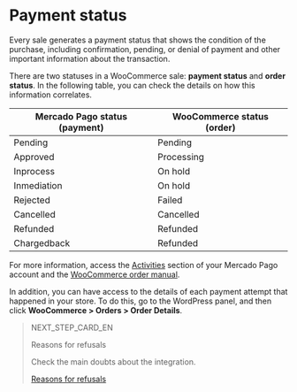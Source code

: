 # Payment status

Every sale generates a payment status that shows the condition of the purchase, including confirmation, pending, or denial of payment and other important information about the transaction.

There are two statuses in a WooCommerce sale: **payment status** and **order status**. In the following table, you can check the details on how this information correlates.

| Mercado Pago status (payment) | WooCommerce status (order) |
|---|---|
| Pending | Pending |
| Approved | Processing |
| Inprocess | On hold |
| Inmediation | On hold|
| Rejected | Failed |
| Cancelled | Cancelled |
| Refunded | Refunded |
| Chargedback| Refunded|

For more information, access the [Activities](https://www.mercadopago[FAKER][URL][DOMAIN]/activities) section of your Mercado Pago account and the [WooCommerce order manual](https://docs.woocommerce.com/document/managing-orders/).

In addition, you can have access to the details of each payment attempt that happened in your store. To do this, go to the WordPress panel, and then click **WooCommerce > Orders > Order Details**.

> NEXT_STEP_CARD_EN
>
> Reasons for refusals 
>
> Check the main doubts about the integration.
>
> [Reasons for refusals](https://www.mercadopago[FAKER][URL][DOMAIN]/developers/en/guides/plugins/woocommerce/reasons-refusals)
